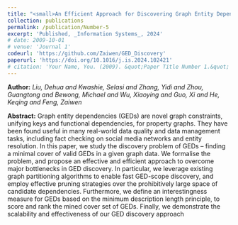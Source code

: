 ```yaml
---
title: "<small>An Efficient Approach for Discovering Graph Entity Dependencies (GEDs)</small>"
collection: publications
permalink: /publication/Number-5
excerpt: 'Published, _Information Systems_, 2024'
# date: 2009-10-01
# venue: 'Journal 1'
codeurl: 'https://github.com/Zaiwen/GED_Discovery'
paperurl: 'https://doi.org/10.1016/j.is.2024.102421'
# citation: 'Your Name, You. (2009). &quot;Paper Title Number 1.&quot; <i>Journal 1</i>. 1(1).'
---
```


**Author:** *Liu, Dehua and Kwashie, Selasi and Zhang, Yidi and Zhou, Guangtong and Bewong, Michael and Wu, Xiaoying and Guo, Xi and He, Keqing and Feng, Zaiwen*

**Abstract:** Graph entity dependencies (GEDs) are novel graph constraints, unifying keys and functional dependencies, for property graphs. They have been found useful in many real-world data quality and data management tasks, including fact checking on social media networks and entity resolution. In this paper, we study the discovery problem of GEDs – finding a minimal cover of valid GEDs in a given graph data. We formalise the problem, and propose an effective and efficient approach to overcome major bottlenecks in GED discovery. In particular, we leverage existing graph partitioning algorithms to enable fast GED-scope discovery, and employ effective pruning strategies over the prohibitively large space of candidate dependencies. Furthermore, we define an interestingness measure for GEDs based on the minimum description length principle, to score and rank the mined cover set of GEDs. Finally, we demonstrate the scalability and effectiveness of our GED discovery approach